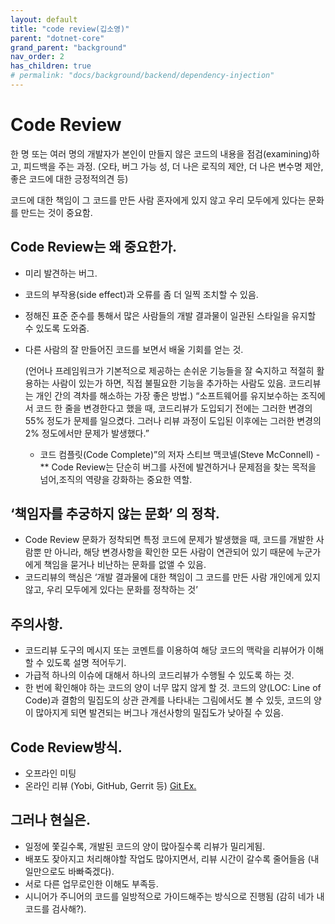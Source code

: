 ```yaml
---
layout: default
title: "code review(깁소영)"
parent: "dotnet-core"
grand_parent: "background"
nav_order: 2
has_children: true
# permalink: "docs/background/backend/dependency-injection"
---
```


# Code Review

한 명 또는 여러 명의 개발자가 본인이 만들지 않은 코드의 내용을 점검(examining)하고, 피드백을 주는 과정.
(오타, 버그 가능 성, 더 나은 로직의 제안, 더 나은 변수명 제안, 좋은 코드에 대한 긍정적의견 등)

코드에 대한 책임이 그 코드를 만든 사람 혼자에게 있지 않고 우리 모두에게 있다는 문화를 만드는 것이 중요함.

## Code Review는 왜 중요한가.

 - 미리 발견하는 버그.
 - 코드의 부작용(side effect)과 오류를 좀 더 일찍 조치할 수 있음.
 - 정해진 표준 준수를 통해서 많은 사람들의 개발 결과물이 일관된 스타일을 유지할 수 있도록 도와줌.
 - 다른 사람의 잘 만들어진 코드를 보면서 배울 기회를 얻는 것.

   (언어나 프레임워크가 기본적으로 제공하는 손쉬운 기능들을 잘 숙지하고 적절히 활용하는 사람이 있는가 하면,
    직접 불필요한 기능을 추가하는 사람도 있음. 코드리뷰는 개인 간의 격차를 해소하는 가장 좋은 방법.)
“소프트웨어를 유지보수하는 조직에서 코드 한 줄을 변경한다고 했을 때,
 코드리뷰가 도입되기 전에는 그러한 변경의 55% 정도가 문제를 일으켰다.
 그러나 리뷰 과정이 도입된 이후에는 그러한 변경의 2% 정도에서만 문제가 발생했다.”

     -  코드 컴플릿(Code Complete)”의 저자 스티브 맥코넬(Steve McConnell)  -
 ** Code Review는 단순히 버그를 사전에 발견하거나 문제점을 찾는 목적을 넘어,조직의 역량을 강화하는 중요한 역할.
## ‘책임자를 추궁하지 않는 문화’ 의 정착.

 - Code Review 문화가 정착되면 특정 코드에 문제가 발생했을 때, 코드를 개발한 사람뿐 만 아니라, 해당 변경사항을 확인한 모든 사람이 연관되어 있기 때문에 누군가에게 책임을 묻거나 비난하는 문화를 없앨 수 있음.
 - 코드리뷰의 핵심은 ‘개발 결과물에 대한 책임이 그 코드를 만든 사람 개인에게 있지 않고, 우리 모두에게 있다는 문화를 정착하는 것’
## 주의사항.
 - 코드리뷰 도구의 메시지 또는 코멘트를 이용하여 해당 코드의 맥락을 리뷰어가 이해할 수 있도록 설명 적어두기.
 - 가급적 하나의 이슈에 대해서 하나의 코드리뷰가 수행될 수 있도록 하는 것.
 - 한 번에 확인해야 하는 코드의 양이 너무 많지 않게 할 것. 코드의 양(LOC: Line of Code)과 결함의 밀집도의 상관 관계를 나타내는 그림에서도 볼 수 있듯, 코드의 양이 많아지게 되면 발견되는 버그나 개선사항의 밀집도가 낮아질 수 있음.
## Code Review방식.
 - 오프라인 미팅
 - 온라인 리뷰 (Yobi, GitHub, Gerrit 등)
[Git Ex.]( https://wayhome25.github.io/git/2017/07/08/git-first-pull-request-story/)


## 그러나 현실은.
 - 일정에 쫓길수록, 개발된 코드의 양이 많아질수록 리뷰가 밀리게됨.
 - 배포도 잦아지고 처리해야할 작업도 많아지면서, 리뷰 시간이 갈수록 줄어들음 (내 일만으로도 바빠죽겠다).
 - 서로 다른 업무로인한 이해도 부족등.
 - 시니어가 주니어의 코드를 일방적으로 가이드해주는 방식으로 진행됨 (감히 네가 내 코드를 검사해?).